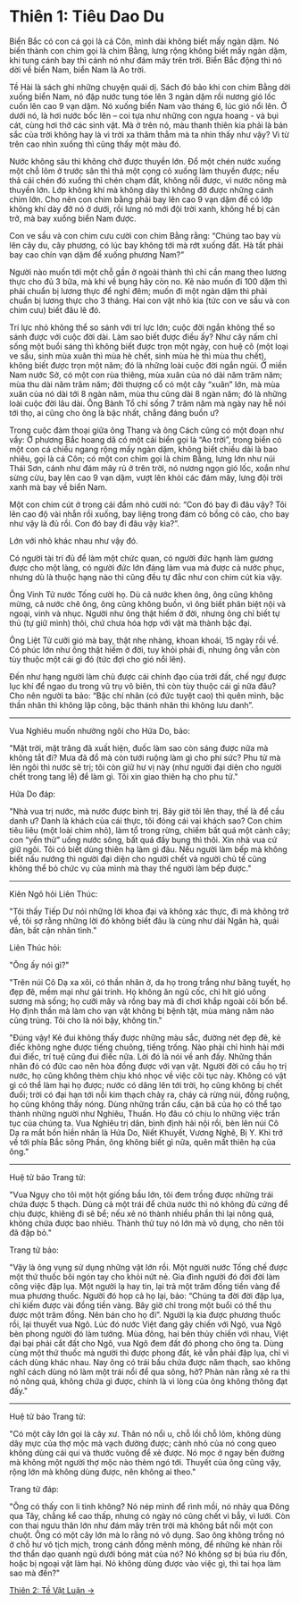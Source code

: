 # Thiên 1: Tiêu Dao Du

Biển Bắc có con cá gọi là cá Côn, mình dài không biết mấy ngàn dặm. Nó biến
thành con chim gọi là chim Bằng, lưng rộng không biết mấy ngàn dặm, khi tung
cánh bay thì cánh nó như đám mây trên trời. Biển Bắc động thì nó dời về biển
Nam, biển Nam là Ao trời.

Tề Hài là sách ghi những chuyện quái dị. Sách đó bảo khi con chim Bằng dời xuống
biển Nam, nó đập nước tung tóe lên 3 ngàn dặm rồi nương gió lốc cuốn lên cao 9
vạn dặm. Nó xuống biển Nam vào tháng 6, lúc gió nổi lên. Ở dưới nó, là hơi nước
bốc lên – coi tựa như những con ngựa hoang - và bụi cát, cùng hơi thở các sinh
vật. Mà ở trên nó, màu thanh thiên kia phải là bản sắc của trời không hay là vì
trời xa thăm thẳm mà ta nhìn thấy như vậy? Vì từ trên cao nhìn xuống thì cũng
thấy một màu đó.

Nước không sâu thì không chở được thuyền lớn. Đổ một chén nước xuống một chỗ lõm
ở trước sân thì thả một cọng cỏ xuống làm thuyền được; nếu thả cái chén đó xuống
thì chén chạm đất, không nổi được, vì nước nông mà thuyền lớn. Lớp không khí mà
không dày thì không đỡ được những cánh chim lớn. Cho nên con chim bằng phải bay
lên cao 9 vạn dặm để có lớp không khí dày đỡ nó ở dưới, rồi lưng nó mới đội trời
xanh, không hề bị cản trở, mà bay xuống biển Nam được.

Con ve sầu và con chim cưu cười con chim Bằng rằng: “Chúng tao bay vù lên cây
du, cây phương, có lúc bay không tới mà rớt xuống đất. Hà tất phải bay cao chín
vạn dặm để xuống phương Nam?”

Người nào muốn tới một chỗ gần ở ngoài thành thì chỉ cần mang theo lương thực
cho đủ 3 bữa, mà khi về bụng hãy còn no. Kẻ nào muốn đi 100 dặm thì phải chuẩn
bị lương thực để nghỉ đêm; muốn đi một ngàn dặm thì phải chuẩn bị lương thực cho
3 tháng. Hai con vật nhỏ kia (tức con ve sầu và con chim cưu) biết đâu lẽ đó.

Trí lực nhỏ không thể so sánh với trí lực lớn; cuộc đời ngắn không thể so sánh
được với cuộc đời dài. Làm sao biết được điều ấy? Như cây nấm chỉ sống một buổi
sáng thì không biết được trọn một ngày, con huệ cô (một loại ve sầu, sinh mùa
xuân thì mùa hè chết, sinh mùa hè thì mùa thu chết), không biết được trọn một
năm; đó là những loài cuộc đời ngắn ngủi. Ở miền Nam nước Sở, có một con rùa
thiêng, mùa xuân của nó dài năm trăm năm; mùa thu dài năm trăm năm; đời thượng
cổ có một cây “xuân” lớn, mà mùa xuân của nó dài tới 8 ngàn năm, mùa thu cũng
dài 8 ngàn năm; đó là những loài cuộc đời lâu dài. Ông Bành Tổ chỉ sống 7 trăm
năm mà ngày nay hễ nói tới thọ, ai cũng cho ông là bậc nhất, chẳng đáng buồn ư?

Trong cuộc đàm thoại giữa ông Thang và ông Cách cũng có một đoạn như vầy: Ở
phương Bắc hoang dã có một cái biển gọi là “Ao trời”, trong biển có một con cá
chiều ngang rộng mấy ngàn dặm, không biết chiều dài là bao nhiêu, gọi là cá Côn;
có một con chim gọi là chim Bằng, lưng lớn như núi Thái Sơn, cánh như đám mây rủ
ở trên trời, nó nương ngọn gió lốc, xoắn như sừng cừu, bay lên cao 9 vạn dặm,
vượt lên khỏi các đám mây, lưng đội trời xanh mà bay về biển Nam.

Một con chim cút ở trong cái đầm nhỏ cười nó: “Con đó bay đi đâu vậy? Tôi lên
cao độ vài nhẫn rồi xuống, bay liệng trong đám cỏ bồng cỏ cảo, cho bay như vậy
là đủ rồi. Con đó bay đi đâu vậy kìa?”.

Lớn với nhỏ khác nhau như vậy đó.

Có người tài trí đủ để làm một chức quan, có người đức hạnh làm gương được cho
một làng, có người đức lớn đáng làm vua mà được cả nước phục, nhưng dù là thuộc
hạng nào thì cũng đều tự đắc như con chim cút kia vậy.

Ông Vinh Tử nước Tống cười họ. Dù cả nước khen ông, ông cũng không mừng, cả nước
chê ông, ông cũng không buồn, vì ông biết phân biệt nội và ngoại, vinh và nhục.
Người như ông thật hiếm ở đời, nhưng ông chỉ biết tự thủ (tự giữ mình) thôi, chứ
chưa hóa hợp với vật mà thành bậc đại.

Ông Liệt Tử cưỡi gió mà bay, thật nhẹ nhàng, khoan khoái, 15 ngày rồi về. Có
phúc lớn như ông thật hiếm ở đời, tuy khỏi phải đi, nhưng ông vẫn còn tùy thuộc
một cái gì đó (tức đợi cho gió nổi lên).

Đến như hạng người làm chủ được cái chính đạo của trời đất, chế ngự được lục khí
để ngao du trong vũ trụ vô biên, thì còn tùy thuộc cái gì nữa đâu? Cho nên người
ta bảo: “Bậc chí nhân (có đức tuyệt cao) thì quên mình, bậc thần nhân thì không
lập công, bậc thánh nhân thì không lưu danh”.

***

Vua Nghiêu muốn nhường ngôi cho Hứa Do, bảo:

"Mặt trời, mặt trăng đã xuất hiện, đuốc làm sao còn sáng được nữa mà không tắt
đi? Mưa đã đổ mà còn tưới ruộng làm gì cho phí sức? Phu tử mà lên ngôi thì nước
sẽ trị; tôi còn giữ hư vị này (như người đại diện cho người chết trong tang lễ)
để làm gì. Tôi xin giao thiên hạ cho phu tử."

Hứa Do đáp:

"Nhà vua trị nước, mà nước được bình trị. Bây giờ tôi lên thay, thế là để cầu
danh ư? Danh là khách của cái thực, tôi đóng cái vai khách sao? Con chim tiêu
liêu (một loài chim nhỏ), làm tổ trong rừng, chiếm bất quá một cành cây; con
“yển thử” uống nước sông, bất quá đầy bụng thì thôi. Xin nhà vua cứ giữ ngôi.
Tôi có biết dùng thiên hạ làm gì đâu. Nếu người làm bếp mà không biết nấu nướng
thì người đại diện cho người chết và người chủ tế cũng không thể bỏ chức vụ của
mình mà thay thế người làm bếp được."

***

Kiên Ngô hỏi Liên Thúc:

"Tôi thấy Tiếp Dư nói những lời khoa đại và không xác thực, đi mà không trở về,
tôi sợ rằng những lời đó không biết đâu là cùng như dải Ngân hà, quái đản, bất
cận nhân tình."

Liên Thúc hỏi:

"Ông ấy nói gì?"

"Trên núi Cô Dạ xa xôi, có thần nhân ở, da họ trong trắng như băng tuyết, họ đẹp
đẽ, mềm mại như gái trinh. Họ không ăn ngũ cốc, chỉ hít gió uống sương mà sống;
họ cưỡi mây và rồng bay mà đi chơi khắp ngoài cõi bốn bể. Họ định thần mà làm
cho vạn vật không bị bệnh tật, mùa màng năm nào cũng trúng. Tôi cho là nói bậy,
không tin."

"Đúng vậy! Kẻ đui không thấy được những màu sắc, đường nét đẹp đẽ, kẻ điếc không
nghe được tiếng chuông, tiếng trống. Nào phải chỉ hình hài mới đui điếc, trí tuệ
cũng đui điếc nữa. Lời đó là nói về anh đấy. Những thần nhân đó có đức cao nên
hòa đồng được với vạn vật. Người đời có cầu họ trị nước, họ cũng không thèm chịu
khó nhọc về việc cõi tục này. Không có vật gì có thể làm hại họ được; nước có
dâng lên tới trời, họ cũng không bị chết đuối; trời có đại hạn tới nỗi kim thạch
chảy ra, cháy cả rừng núi, đồng ruộng, họ cũng không thấy nóng. Dùng những trần
cấu, cặn bã của họ có thể tạo thành những người như Nghiêu, Thuấn. Họ đâu có
chịu lo những việc trần tục của chúng ta. Vua Nghiêu trị dân, bình định hải nội
rồi, bèn lên núi Cô Dạ ra mắt bốn hiền nhân là Hứa Do, Niết Khuyết, Vương Nghê,
Bị Y. Khi trở về tới phía Bắc sông Phần, ông không biết gì nữa, quên mất thiên
hạ của ông."

***

Huệ tử bảo Trang tử:

"Vua Ngụy cho tôi một hột giống bầu lớn, tôi đem trồng được những trái chứa được
5 thạch. Dùng cả một trái để chứa nước thì nó không đủ cứng để chịu được, khiêng
đi sẽ bể; nếu xẻ nó thành nhiều phần thì lại nông quá, không chứa được bao
nhiêu. Thành thử tuy nó lớn mà vô dụng, cho nên tôi đã đập bỏ."

Trang tử bảo:

"Vậy là ông vụng sử dụng những vật lớn rồi. Một người nước Tống chế được một thứ
thuốc bôi ngón tay cho khỏi nứt nẻ. Gia đình người đó đời đời làm công việc đập
lụa. Một người lạ hay tin, lại trả một trăm đồng tiền vàng để mua phương thuốc.
Người đó họp cả họ lại, bảo: “Chúng ta đời đời đập lụa, chỉ kiếm được vài đồng
tiền vàng. Bây giờ chỉ trong một buổi có thể thu được một trăm đồng. Nên bán cho
họ đi”. Người lạ kia được phương thuốc rồi, lại thuyết vua Ngô. Lúc đó nước Việt
đang gây chiến với Ngô, vua Ngô bèn phong người đó làm tướng. Mùa đông, hai bên
thủy chiến với nhau, Việt đại bại phải cắt đất cho Ngô, vua Ngô đem đất đó phong
cho ông ta. Dùng cùng một thứ thuốc mà người thì được phong đất, kẻ vẫn phải đập
lụa, chỉ vì cách dùng khác nhau. Nay ông có trái bầu chứa được năm thạch, sao
không nghĩ cách dùng nó làm một trái nổi để qua sông, hở? Phàn nàn rằng xẻ ra
thì nó nông quá, không chứa gì được, chính là vì lòng của ông không thông đạt
đấy."

***

Huệ tử bảo Trang tử:

"Có một cây lớn gọi là cây xư. Thân nó nổi u, chỗ lồi chỗ lõm, không dùng dây
mực của thợ mộc mà vạch đường được; cành nhỏ của nó cong queo không dùng cái qui
và thước vuông để xẻ được. Nó mọc ở ngay bên đường mà không một người thợ mộc
nào thèm ngó tới. Thuyết của ông cũng vậy, rộng lớn mà không dùng được, nên
không ai theo."

Trang tử đáp:

"Ông có thấy con li tinh không? Nó nép mình để rình mồi, nó nhảy qua Đông qua
Tây, chẳng kể cao thấp, nhưng có ngày nó cũng chết vì bẫy, vì lưới. Còn con thai
ngưu thân lớn như đám mây trên trời mà không bắt nổi một con chuột. Ông có một
cây lớn mà lo rằng nó vô dụng. Sao ông không trồng nó ở chỗ hư vô tịch mịch,
trong cánh đồng mênh mông, để những kẻ nhàn rỗi thơ thẩn dạo quanh ngủ dưới bóng
mát của nó? Nó không sợ bị búa rìu đốn, hoặc bị ngoại vật làm hại. Nó không dùng
được vào việc gì, thì tai họa làm sao mà đến?"

[Thiên 2: Tề Vật Luận &rarr;](https://github.com/thaicuc/sach-trang-tu/blob/master/contents/02-te-vat-luan.md)
